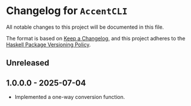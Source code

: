# Changelog for `AccentCLI`

All notable changes to this project will be documented in this file.

The format is based on [Keep a Changelog](https://keepachangelog.com/en/1.0.0/),
and this project adheres to the
[Haskell Package Versioning Policy](https://pvp.haskell.org/).

## Unreleased

## 1.0.0.0 - 2025-07-04

- Implemented a one-way conversion function.